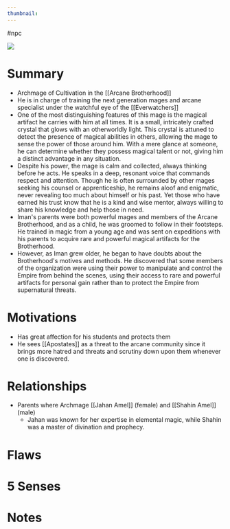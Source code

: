 ```yaml
---
thumbnail:
---
```


#npc

![](https://i.imgur.com/idKq8dS.jpg)

# Summary
- Archmage of Cultivation in the [[Arcane Brotherhood]]
- He is in charge of training the next generation mages and arcane specialist under the watchful eye of the [[Everwatchers]]
- One of the most distinguishing features of this mage is the magical artifact he carries with him at all times. It is a small, intricately crafted crystal that glows with an otherworldly light. This crystal is attuned to detect the presence of magical abilities in others, allowing the mage to sense the power of those around him. With a mere glance at someone, he can determine whether they possess magical talent or not, giving him a distinct advantage in any situation.
- Despite his power, the mage is calm and collected, always thinking before he acts. He speaks in a deep, resonant voice that commands respect and attention. Though he is often surrounded by other mages seeking his counsel or apprenticeship, he remains aloof and enigmatic, never revealing too much about himself or his past. Yet those who have earned his trust know that he is a kind and wise mentor, always willing to share his knowledge and help those in need.
- Iman's parents were both powerful mages and members of the Arcane Brotherhood, and as a child, he was groomed to follow in their footsteps. He trained in magic from a young age and was sent on expeditions with his parents to acquire rare and powerful magical artifacts for the Brotherhood.
- However, as Iman grew older, he began to have doubts about the Brotherhood's motives and methods. He discovered that some members of the organization were using their power to manipulate and control the Empire from behind the scenes, using their access to rare and powerful artifacts for personal gain rather than to protect the Empire from supernatural threats.
# Motivations
- Has great affection for his students and protects them
- He sees [[Apostates]] as a threat to the arcane community since it brings more hatred and threats and scrutiny down upon them whenever one is discovered.
# Relationships
- Parents where Archmage [[Jahan Amel]] (female) and [[Shahin Amel]] (male)
	- Jahan was known for her expertise in elemental magic, while Shahin was a master of divination and prophecy.
# Flaws
# 5 Senses
# Notes
